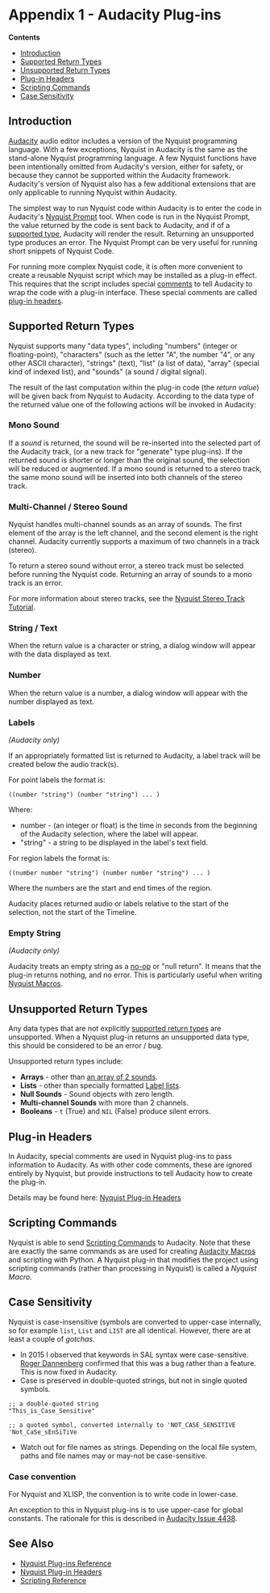 # Appendix 1 - Audacity Plug-ins

**Contents**
* [Introduction](Audacity_Plug-ins#introduction)
* [Supported Return Types](Audacity_Plug-ins#supported-return-types)
* [Unsupported Return Types](Audacity_Plug-ins#unsupported-return-types)
* [Plug-in Headers](Audacity_Plug-ins#plug-in-headers)
* [Scripting Commands](Audacity_Plug-ins#scripting-commands)
* [Case Sensitivity](Audacity_Plug-ins#case-sensitivity)


## Introduction

[Audacity](https://audacityteam.org) audio editor includes a version of the Nyquist programming language.
With a few exceptions, Nyquist in Audacity is the same as the stand-alone Nyquist programming language. A
few Nyquist functions have been intentionally omitted from Audacity's version, either for safety, or
because they cannot be supported within the Audacity framework. Audacity's version of Nyquist also has
a few additional extensions that are only applicable to running Nyquist within Audacity.

The simplest way to run Nyquist code within Audacity is to enter the code in Audacity's
[Nyquist Prompt](https://manual.audacityteam.org/man/nyquist_prompt.html) tool. When code is run in the
Nyquist Prompt, the value returned by the code is sent back to Audacity, and if of a
[supported type](Supported_Return_Types), Audacity will render the result. Returning an unsupported type
produces an error. The Nyquist Prompt can be very useful for running short snippets of Nyquist Code.

For running more complex Nyquist code, it is often more convenient to create a reusable Nyquist script which
may be installed as a plug-in effect. This requires that the script includes special
[comments](Spacing_and_Indentation#comments) to tell Audacity to wrap the code with a plug-in interface.
These special comments are called [plug-in headers](Plug-in_Headers).


## Supported Return Types

Nyquist supports many "data types", including "numbers" (integer or floating-point), "characters"
(such as the letter "A", the number "4", or any other ASCII character), "strings" (text), "list" (a list of data),
"array" (special kind of indexed list), and "sounds" (a sound / digital signal).

The result of the last computation within the plug-in code (the _return value_) will be given back from Nyquist
to Audacity. According to the data type of the returned value one of the following actions will be invoked in Audacity:

### Mono Sound

If a _sound_ is returned, the sound will be re-inserted into the selected part of the Audacity track,
(or a new track for "generate" type plug-ins). If the returned sound is shorter or longer than the original sound,
the selection will be reduced or augmented. If a mono sound is returned to a stereo track, the same mono sound will
be inserted into both channels of the stereo track.

### Multi-Channel / Stereo Sound

Nyquist handles multi-channel sounds as an array of sounds. The first element of the array is the left channel,
and the second element is the right channel. Audacity currently supports a maximum of two channels in a track (stereo).

To return a stereo sound without error, a stereo track must be selected before running the Nyquist code.
Returning an array of sounds to a mono track is an error.

For more information about stereo tracks, see the
[Nyquist Stereo Track Tutorial](https://web.archive.org/web/20230405140615/https://wiki.audacityteam.org/wiki/Nyquist_Stereo_Track_Tutorial).

### String / Text

When the return value is a character or string, a dialog window will appear with the data displayed as text.

### Number

When the return value is a number, a dialog window will appear with the number displayed as text.

### Labels
_(Audacity only)_

If an appropriately formatted list is returned to Audacity, a label track will be created below the audio track(s).

For point labels the format is:
```
((number "string") (number "string") ... )
```
Where:
* number - (an integer or float) is the time in seconds from the beginning of the Audacity selection, where the label will appear.
* "string" - a string to be displayed in the label's text field.

For region labels the format is:
```
((number number "string") (number number "string") ... )
```
Where the numbers are the start and end times of the region.

Audacity places returned audio or labels relative to the start of the selection, not the start of the Timeline.

### Empty String
_(Audacity only)_

Audacity treats an empty string as a [no-op](https://en.wikipedia.org/wiki/NOP_(code)) or "null return".
It means that the plug-in returns nothing, and no error. This is particularly useful when writing
[Nyquist Macros](Scripting_Commands).


## Unsupported Return Types

Any data types that are not explicitly [supported return types](Supported_Return_Types) are unsupported.
When a Nyquist plug-in returns an unsupported data type, this should be considered to be an error / bug.

Unsupported return types include:
* **Arrays** - other than [an array of 2 sounds](Multi-Channel_/_Stereo_Sound).
* **Lists** - other than specially formatted [Label lists](Labels).
* **Null Sounds** - Sound objects with zero length.
* **Multi-channel Sounds** with more than 2 channels.
* **Booleans** - `t` (True) and `NIL` (False) produce silent errors.


## Plug-in Headers

In Audacity, special comments are used in Nyquist plug-ins to pass information to Audacity.
As with other code comments, these are ignored entirely by Nyquist, but provide instructions to tell Audacity how
to create the plug-in.

Details may be found here: [Nyquist Plug-in Headers](https://web.archive.org/web/20230405012530/https://wiki.audacityteam.org/wiki/Nyquist_Plug-in_Headers)


## Scripting Commands

Nyquist is able to send [Scripting Commands](https://manual.audacityteam.org/man/scripting.html) to Audacity.
Note that these are exactly the same commands as are used for creating [Audacity Macros](https://manual.audacityteam.org/man/macros.html)
and scripting with Python. A Nyquist plug-in that modifies the project using scripting commands (rather than
processing in Nyquist) is called a _Nyquist Macro_.


## Case Sensitivity

Nyquist is case-insensitive (symbols are converted to upper-case internally, so for example `list`, `List` and `LIST` are
all identical. However, there are at least a couple of _gotchas_.

* In 2015 I observed that keywords in SAL syntax were case-sensitive.
[Roger Dannenberg](https://www.cs.cmu.edu/~rbd/) confirmed that this was a bug rather than a feature.
This is now fixed in Audacity.
* Case is preserved in double-quoted strings, but not in single quoted symbols.

```
;; a double-quoted string
"This_is_Case_Sensitive"

;; a quoted symbol, converted internally to 'NOT_CASE_SENSITIVE
'Not_CaSe_sEnSiTiVe
```

* Watch out for file names as strings. Depending on the local file system, paths and file names
may or may-not be case-sensitive.

### Case convention

For Nyquist and XLISP, the convention is to write code in lower-case.

An exception to this in Nyquist plug-ins is to use upper-case for global constants.
The rationale for this is described in [Audacity Issue 4438](https://github.com/audacity/audacity/issues/4438).


## See Also

* [Nyquist Plug-ins Reference](https://web.archive.org/web/20230405064412/https://wiki.audacityteam.org/wiki/Nyquist_Plug-ins_Reference#Return_Values)
* [Nyquist Plug-in Headers](https://web.archive.org/web/20230405012530/https://wiki.audacityteam.org/wiki/Nyquist_Plug-in_Headers)
* [Scripting Reference](https://manual.audacityteam.org/man/scripting_reference.html)
